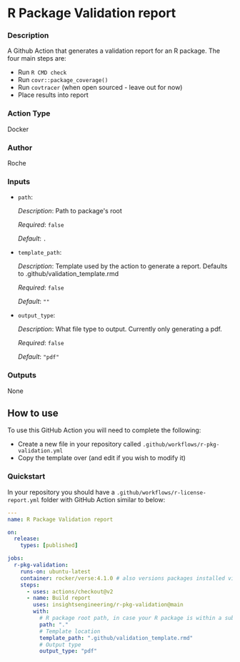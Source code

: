 <!-- BEGIN_ACTION_DOC -->
# R Package Validation report

### Description

A Github Action that generates a validation report for an R package. The four main steps are:

- Run `R CMD check`
- Run `covr::package_coverage()`
- Run `covtracer` (when open sourced - leave out for now)
- Place results into report

### Action Type
Docker

### Author
Roche

### Inputs
* `path`:

  _Description_: Path to package's root

  _Required_: `false`

  _Default_: `.`

* `template_path`:

  _Description_: Template used by the action to generate a report. Defaults to .github/validation_template.rmd

  _Required_: `false`

  _Default_: `""`
  
* `output_type`:

  _Description_: What file type to output. Currently only generating a pdf.

  _Required_: `false`

  _Default_: `"pdf"`

### Outputs
None
<!-- END_ACTION_DOC -->

## How to use

To use this GitHub Action you will need to complete the following:

* Create a new file in your repository called `.github/workflows/r-pkg-validation.yml`
* Copy the template over (and edit if you wish to modify it)

### Quickstart

In your repository you should have a `.github/workflows/r-license-report.yml` folder with GitHub Action similar to below:

```yaml
---
name: R Package Validation report

on:
  release:
    types: [published]

jobs:
  r-pkg-validation:
    runs-on: ubuntu-latest
    container: rocker/verse:4.1.0 # also versions packages installed via install.packages()
    steps:
      - uses: actions/checkout@v2
      - name: Build report
        uses: insightsengineering/r-pkg-validation@main
        with:
          # R package root path, in case your R package is within a subdirectory of the repo
          path: "."
          # Template location
          template_path: ".github/validation_template.rmd"
          # Output type
          output_type: "pdf"
```

